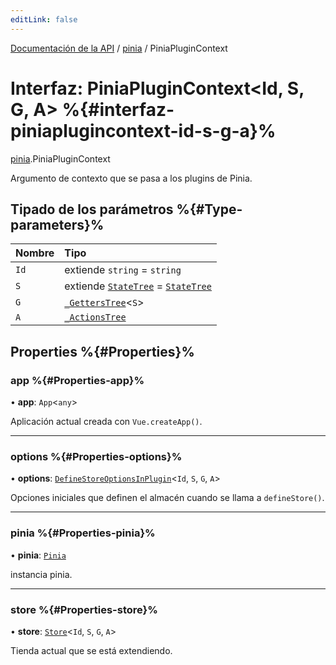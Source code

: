 ```yaml
---
editLink: false
---
```


[Documentación de la API](../index.md) / [pinia](../modules/pinia.md) / PiniaPluginContext

# Interfaz: PiniaPluginContext<Id, S, G, A\> %{#interfaz-piniaplugincontext-id-s-g-a}%

[pinia](../modules/pinia.md).PiniaPluginContext

Argumento de contexto que se pasa a los plugins de Pinia.

## Tipado de los parámetros %{#Type-parameters}%

| Nombre | Tipo |
| :------ | :------ |
| `Id` | extiende `string` = `string` |
| `S` | extiende [`StateTree`](../modules/pinia.md#statetree) = [`StateTree`](../modules/pinia.md#statetree) |
| `G` | [`_GettersTree`](../modules/pinia.md#_getterstree)<`S`\> |
| `A` | [`_ActionsTree`](../modules/pinia.md#_actionstree) |

## Properties %{#Properties}%

### app %{#Properties-app}%

• **app**: `App`<`any`\>

Aplicación actual creada con `Vue.createApp()`.

___

### options %{#Properties-options}%

• **options**: [`DefineStoreOptionsInPlugin`](pinia.DefineStoreOptionsInPlugin.md)<`Id`, `S`, `G`, `A`\>

Opciones iniciales que definen el almacén cuando se llama a `defineStore()`.

___

### pinia %{#Properties-pinia}%

• **pinia**: [`Pinia`](pinia.Pinia.md)

instancia pinia.

___

### store %{#Properties-store}%

• **store**: [`Store`](../modules/pinia.md#store)<`Id`, `S`, `G`, `A`\>

Tienda actual que se está extendiendo.
